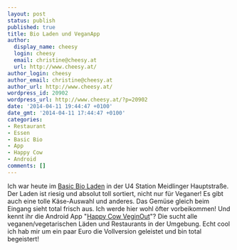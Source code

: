 ```yaml
---
layout: post
status: publish
published: true
title: Bio Laden und VeganApp
author:
  display_name: cheesy
  login: cheesy
  email: christine@cheesy.at
  url: http://www.cheesy.at/
author_login: cheesy
author_email: christine@cheesy.at
author_url: http://www.cheesy.at/
wordpress_id: 20902
wordpress_url: http://www.cheesy.at/?p=20902
date: '2014-04-11 19:44:47 +0100'
date_gmt: '2014-04-11 17:44:47 +0100'
categories:
- Restaurant
- Essen
- Basic Bio
- App
- Happy Cow
- Android
comments: []
---
```

Ich war heute im [Basic Bio Laden](http://www.basic-bio-genuss-fuer-alle.de/) in der U4 Station Meidlinger Hauptstraße. Der Laden ist riesig und absolut toll sortiert, nicht nur für Veganer! Es gibt auch eine tolle Käse-Auswahl und anderes. Das Gemüse gleich beim Eingang sieht total frisch aus. Ich werde hier wohl öfter vorbeikommen!
Und kennt ihr die Android App "[Happy Cow VeginOut](http://www.happycow.net/android.php)"? Die sucht alle veganen/vegetarischen Läden und Restaurants in der Umgebung. Echt cool ich hab mir um ein paar Euro die Vollversion geleistet und bin total begeistert!
